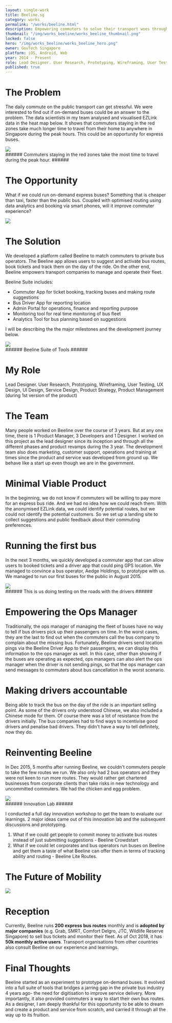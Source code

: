 ```yaml
---
layout: single-work
title: Beeline.sg
category: works
permalink: "/works/beeline.html"
description: Empowering commuters to solve their transport woes through crowdsourcing.
thumbnail: "/img/works_beeline/works_beeline_thumbnail.png"
locked: false
hero: "/img/works_beeline/works_beeline_hero.png"
owner: GovTech Singapore
platform: iOS, Android, Web
year: 2014 - Present
role: Lead Designer. User Research, Prototyping, Wireframing, User Testing, UX Design, UI Design, Service Design, Product Strategy, Product Management
published: true
---
```


# The Problem #

  The daily commute on the public transport can get stressful. We were interested to find out if on-demand buses could be an answer to the problem. The data scientists in my team analysed and visualised EZLink data in the heat map below. It shows that commuters staying in the red zones take much longer time to travel from their home to anywhere in Singapore during the peak hours. This could be an opportunity for express buses.

  <div><img src="/img/works_beeline/beeline_heatmap.svg"></div>
###### Commuters staying in the red zones take the most time to travel during the peak hour. ######

# The Opportunity #
What if we could run on-demand express buses? Something that is cheaper than taxi, faster than the public bus. Coupled with optimised routing using data analytics and booking via smart phones, will it improve commuter experience?
  <div><img src="/img/works_beeline/beeline_sharedtransit.svg"></div>

# The Solution #
We developed a platform called Beeline to match commuters to private bus operators. The Beeline app allows users to suggest and activate bus routes, book tickets and track them on the day of the ride. On the other end, Beeline empowers transport companies to manage and operate their fleet.

Beeline Suite includes:

- Commuter App for ticket booking, tracking buses and making route suggestions
- Bus Driver App for reporting location
- Admin Portal for operations, finance and reporting purpose
- Monitoring tool for real time monitoring of bus fleet
- Analytics Tool for bus planning based on suggestions

I will be describing the the major milestones and the development journey below.

<div><img src="/img/works_beeline/beeline_suite.svg"></div>
###### Beeline Suite of Tools ######

# My Role #
Lead Designer. User Research, Prototyping, Wireframing, User Testing, UX Design, UI Design, Service Design, Product Strategy, Product Management (during 1st version of the product)

# The Team #
Many people worked on Beeline over the course of 3 years. But at any one time, there is 1 Product Manager, 3 Developers and 1 Designer. I worked on this project as the lead designer since its inception and through all the different phases and product revamps during the 3 year. The development team also does marketing, customer support, operations and training at times since the product and service was developed from ground up. We behave like a start up even though we are in the government.

# Minimal Viable Product #
In the beginning, we do not know if commuters will be willing to pay more for an express bus ride. And we had no idea how we could reach them.
With the anonymised EZLink data, we could identify potential routes, but we could not identify the potential customers. So we set up a landing site to collect suggestions and public feedback about their commuting preferences.

# Running the first bus #
In the next 3 months, we quickly developed a commuter app that can allow users to booked tickets and a driver app that could ping GPS location.
We managed to convince a bus operator, Aedge Holdings, to prototype with us. We managed to run our first buses for the public in August 2015.
<div><img src="/img/works_beeline/beeline_testingsessions.png"></div>
###### This is us doing testing on the roads with the drivers ######

# Empowering the Ops Manager #
Traditionally, the ops manager of managing the fleet of buses have no way to tell if bus drivers pick up their passengers on time. In the worst cases, they are the last to find out when the commuters call the bus company to complain about the missing bus. Fortunately, Beeline drivers send location pings via the Beeline Driver App to their passengers, we can display this information to the ops manager as well. In this case, other than showing if the buses are operating as expected, ops managers can also alert the ops manager when the driver is not sending pings, so that the ops manager can send messages to commuters about bus cancellation in the worst scenario.

# Making drivers accountable #
Being able to track the bus on the day of the ride is an important selling point.
As some of the drivers only understood Chinese, we also included a Chinese mode for them.
Of course there was a lot of resistance from the drivers initially. The bus companies had to find ways to incentivise good drivers and penalise bad drivers. They didn't have a way to tell definitely, now they do.

# Reinventing Beeline #
In Dec 2015, 5 months after running Beeline, we couldn't commuters people to take the few routes we run. We also only had 2 bus operators and they were not keen to run more routes. They would rather get chartered businesses from corporate clients than take risks in new technology and uncommitted commuters. We had the chicken and egg problem.

<div><img src="/img/works_beeline/beeline_innovationlab.png"></div>
###### Innovation Lab ######

I conducted a full day innovation workshop to get the team to evaluate our learnings.
2 major ideas came out of this innovation lab and the subsequent discussions and prototyping.
1. What if we could get people to commit money to activate bus routes instead of just submitting suggestions - Beeline Crowdstart
2. What if we could let corporates and bus operators run buses on Beeline and get them a taste of what Beeline can offer them in terms of tracking ability and routing - Beeline Lite Routes.

# The Future of Mobility #
<div><img src="/img/works_beeline/beeline_futureofmobility.svg"></div>

# Reception #
Currently, Beeline runs **200 express bus routes** monthly and is **adopted by major companies** (e.g. Grab, SMRT, Comfort Delgro, JTC, Wildlife Reserve Singapore) to sell bus tickets and monitor their fleet. As of Oct 2018, it has **50k monthly active users**. Transport organisations from other countries also consult Beeline on our experience and learnings.

# Final Thoughts #
Beeline started as an experiment to prototype on-demand buses. It evolved into a full suite of tools that bridges a jarring gap in the private bus industry 4 years ago- the need for digitisation to improve service delivery. More importantly, it also provided commuters a way to start their own bus routes. As a designer, I am deeply thankful for this opportunity to be able to dream and create a product and service from scratch, and carried it through all the way up to its fruition.
